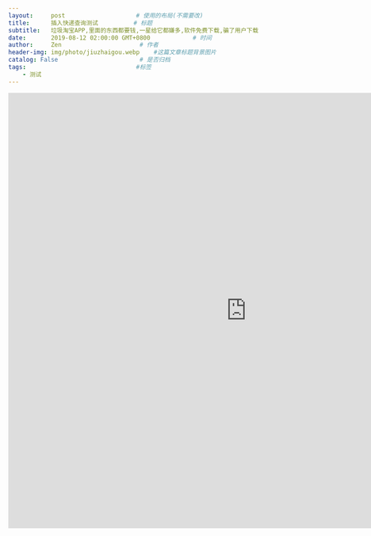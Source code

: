 ```yaml
---
layout:     post                    # 使用的布局(不需要改)
title:      插入快递查询测试          # 标题
subtitle:   垃圾淘宝APP,里面的东西都要钱,一星给它都嫌多,软件免费下载,骗了用户下载,使用过程中不断引导用户充钱,简直是个无底洞!   #副标题
date:       2019-08-12 02:00:00 GMT+0800            # 时间
author:     Zen                      # 作者
header-img: img/photo/jiuzhaigou.webp    #这篇文章标题背景图片
catalog: False                       # 是否归档
tags:                               #标签
    - 测试
---
```


<iframe name="kuaidi100" src="https://www.kuaidi100.com/frame/index.html" width="960" height="880" marginwidth="0" marginheight="0" hspace="0" vspace="0" frameborder="0" scrolling="no"></iframe>
